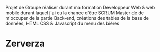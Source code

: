 Projet de Groupe réaliser durant ma formation Developpeur Web & web mobile durant laquel j'ai eu la chance d'être SCRUM Master de de m'occuper de la partie Back-end,
créations des tables de la base de données,
HTML CSS & Javascript du menu des bières

# Zerverza
